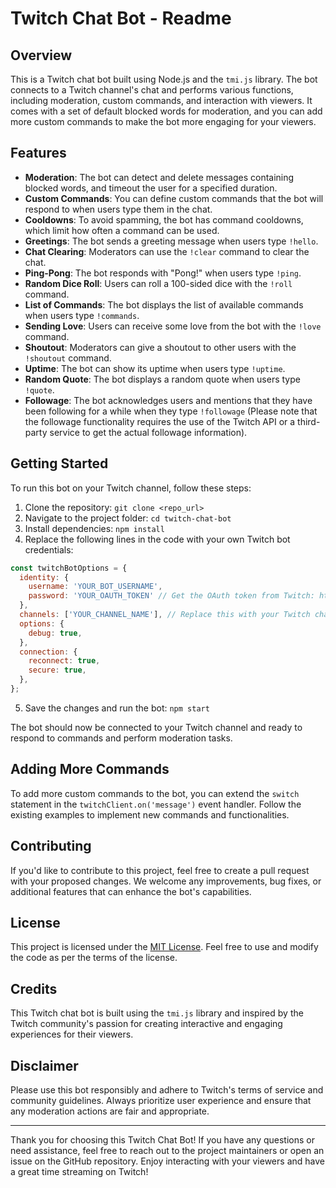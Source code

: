 # Twitch Chat Bot - Readme

## Overview

This is a Twitch chat bot built using Node.js and the `tmi.js` library. The bot connects to a Twitch channel's chat and performs various functions, including moderation, custom commands, and interaction with viewers. It comes with a set of default blocked words for moderation, and you can add more custom commands to make the bot more engaging for your viewers.

## Features

- **Moderation**: The bot can detect and delete messages containing blocked words, and timeout the user for a specified duration.
- **Custom Commands**: You can define custom commands that the bot will respond to when users type them in the chat.
- **Cooldowns**: To avoid spamming, the bot has command cooldowns, which limit how often a command can be used.
- **Greetings**: The bot sends a greeting message when users type `!hello`.
- **Chat Clearing**: Moderators can use the `!clear` command to clear the chat.
- **Ping-Pong**: The bot responds with "Pong!" when users type `!ping`.
- **Random Dice Roll**: Users can roll a 100-sided dice with the `!roll` command.
- **List of Commands**: The bot displays the list of available commands when users type `!commands`.
- **Sending Love**: Users can receive some love from the bot with the `!love` command.
- **Shoutout**: Moderators can give a shoutout to other users with the `!shoutout` command.
- **Uptime**: The bot can show its uptime when users type `!uptime`.
- **Random Quote**: The bot displays a random quote when users type `!quote`.
- **Followage**: The bot acknowledges users and mentions that they have been following for a while when they type `!followage` (Please note that the followage functionality requires the use of the Twitch API or a third-party service to get the actual followage information).

## Getting Started

To run this bot on your Twitch channel, follow these steps:

1. Clone the repository: `git clone <repo_url>`
2. Navigate to the project folder: `cd twitch-chat-bot`
3. Install dependencies: `npm install`
4. Replace the following lines in the code with your own Twitch bot credentials:

```javascript
const twitchBotOptions = {
  identity: {
    username: 'YOUR_BOT_USERNAME',
    password: 'YOUR_OAUTH_TOKEN' // Get the OAuth token from Twitch: https://twitchapps.com/tmi/
  },
  channels: ['YOUR_CHANNEL_NAME'], // Replace this with your Twitch channel name
  options: {
    debug: true,
  },
  connection: {
    reconnect: true,
    secure: true,
  },
};
```

5. Save the changes and run the bot: `npm start`

The bot should now be connected to your Twitch channel and ready to respond to commands and perform moderation tasks.

## Adding More Commands

To add more custom commands to the bot, you can extend the `switch` statement in the `twitchClient.on('message')` event handler. Follow the existing examples to implement new commands and functionalities.

## Contributing

If you'd like to contribute to this project, feel free to create a pull request with your proposed changes. We welcome any improvements, bug fixes, or additional features that can enhance the bot's capabilities.

## License

This project is licensed under the [MIT License](LICENSE). Feel free to use and modify the code as per the terms of the license.

## Credits

This Twitch chat bot is built using the `tmi.js` library and inspired by the Twitch community's passion for creating interactive and engaging experiences for their viewers.

## Disclaimer

Please use this bot responsibly and adhere to Twitch's terms of service and community guidelines. Always prioritize user experience and ensure that any moderation actions are fair and appropriate.

---

Thank you for choosing this Twitch Chat Bot! If you have any questions or need assistance, feel free to reach out to the project maintainers or open an issue on the GitHub repository. Enjoy interacting with your viewers and have a great time streaming on Twitch!
